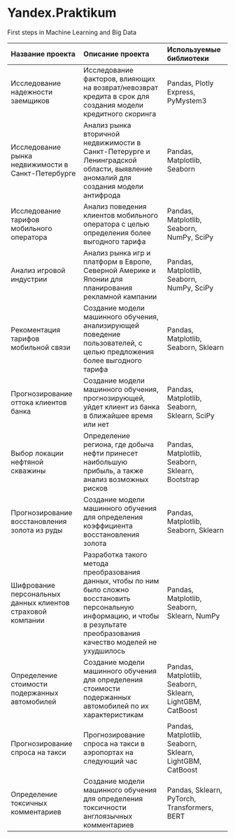 # Yandex.Praktikum
First steps in Machine Learning and Big Data



| Название проекта | Описание проекта | Используемые библиотеки |
| :-------------------- | :--------------------- |:---------------------------|
| Исследование надежности заемщиков | Исследование факторов, влияющих на возврат/невозврат кредита в срок для создания модели кредитного скоринга | Pandas, Plotly Express, PyMystem3 |
| Исследование рынка недвижимости в Санкт-Петербурге | Анализ рынка вторичной недвижимости в Санкт-Петерурге и Ленинградской области, выявление аномалий для создания модели антифрода | Pandas, Matplotlib, Seaborn |
| Исследование тарифов мобильного оператора | Анализ поведения клиентов мобильного оператора с целью определения более выгодного тарифа | Pandas, Matplotlib, Seaborn, NumPy, SciPy |
| Анализ игровой индустрии | Анализ рынка игр и платформ в Европе, Северной Америке и Японии для планирования рекламной кампании | Pandas, Matplotlib, Seaborn, NumPy, SciPy |
| Рекоментация тарифов мобильной связи | Создание модели машинного обучения, анализирующей поведение пользователей, с целью предложения более выгодного тарифа | Pandas, Matplotlib, Seaborn, Sklearn |
| Прогнозирование оттока клиентов банка | Создание модели машинного обучения, прогнозирующей, уйдет клиент из банка в ближайшее время или нет | Pandas, Matplotlib, Seaborn, Sklearn, SciPy |
| Выбор локации нефтяной скважины | Определение региона, где добыча нефти принесет наибольшую прибыль, а также анализ возможных рисков | Pandas, Matplotlib, Seaborn, Sklearn, Bootstrap |
| Прогнозирование восстановления золота из руды | Создание модели машинного обучения для определения коэффициента восстановления золота | Pandas, Matplotlib, Seaborn, Sklearn |
| Шифрование персональных данных клиентов страховой компании | Разработка такого метода преобразования данных, чтобы по ним было сложно восстановить персональную информацию, и чтобы в результате преобразования качество моделей не ухудшилось | Pandas, Matplotlib, Seaborn, Sklearn, NumPy |
| Определение стоимости подержанных автомобилей | Создание модели машинного обучения для определения стоимости подержанных автомобилей по их характеристикам | Pandas, Matplotlib, Seaborn, Sklearn, LightGBM, CatBoost |
| Прогнозирование спроса на такси | Прогнозирование спроса на такси в аэропортах на следующий час | Pandas, Matplotlib, Seaborn, Sklearn, LightGBM, CatBoost |
| Определение токсичных комментариев | Создание модели машинного обучения для определения токсичности англоязычных комментариев | Pandas, Sklearn, PyTorch, Transformers, BERT |

